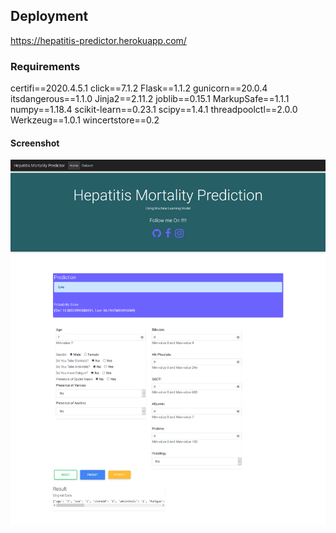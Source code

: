 ## Deployment
https://hepatitis-predictor.herokuapp.com/


### Requirements
certifi==2020.4.5.1
click==7.1.2
Flask==1.1.2
gunicorn==20.0.4
itsdangerous==1.1.0
Jinja2==2.11.2
joblib==0.15.1
MarkupSafe==1.1.1
numpy==1.18.4
scikit-learn==0.23.1
scipy==1.4.1
threadpoolctl==2.0.0
Werkzeug==1.0.1
wincertstore==0.2


#### Screenshot
![](images/img.png)


